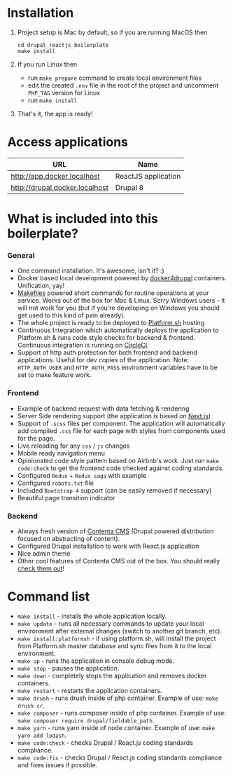 # Installation

1. Project setup is Mac by default, so if you are running MacOS then

    ```
    cd drupal_reactjs_boilerplate
    make install
    ```

2. If you run Linux then
    - run `make prepare` command to create local environment files
    - edit the created `.env` file in the root of the project and uncomment `PHP_TAG` version for Linux
    - run `make install`

3. That's it, the app is ready!

# Access applications
 
| URL                                     | Name                |
| ----------------------------------------| ------------------- |
| http://app.docker.localhost             | ReactJS application |
| http://drupal.docker.localhost          | Drupal 8            |

# What is included into this boilerplate?
 
### General
 
- One command installation. It's awesome, isn't it? :)
- Docker based local development powered by [docker4drupal](https://github.com/wodby/docker4drupal) containers. Unification, yay!
- [Makefiles](https://www.gnu.org/software/make/manual/html_node/Introduction.html) powered short commands for routine operations at your service. Works out of the box for Mac & Linux. Sorry Windows users - it will not work for you (but if you're developing on Windows you should get used to this kind of pain already).
- The whole project is ready to be deployed to [Platform.sh](https://platform.sh/) hosting
- Continuous Integration which automatically deploys the application to Platform.sh & runs code style checks for backend & frontend. Continuous integration is running on [CircleCI](https://circleci.com/).
- Support of http auth protection for both frontend and backend applications. Useful for dev copies of the application. Note: `HTTP_AUTH_USER` and `HTTP_AUTH_PASS` environment variables have to be set to make feature work.

### Frontend

- Example of backend request with data fetching & rendering
- Server Side rendering support (the application is based on [Next.js](https://github.com/zeit/next.js/))
- Support of `.scss` files per component. The application will automatically add compiled `.css` file for each page with styles from components used for the page.
- Live reloading for any `css` / `js` changes
- Mobile ready navigation menu
- Opinionated code style pattern based on Airbnb's work. Just run `make code:check` to get the frontend code checked against coding standards.
- Configured `Redux` + `Redux saga` with example
- Configured `robots.txt` file
- Included `Bootstrap 4` support (can be easily removed if necessary)
- Beautiful page transition indicator

### Backend

- Always fresh version of [Contenta CMS](http://www.contentacms.org) (Drupal powered distribution focused on abstracting of content).
- Configured Drupal installation to work with React.js application
- Nice admin theme
- Other cool features of Contenta CMS out of the box. You should really [check them out](http://contentacms.readthedocs.io/en/latest/)! 

# Command list

- `make install` - installs the whole application locally.
- `make update` - runs all necessary commands to update your local environment after external changes (switch to another git branch, etc).
- `make install:platformsh` - if using platform.sh, will install the project from Platform.sh master database and sync files from it to the local environment.
- `make up` - runs the application in console debug mode.
- `make stop` - pauses the application.
- `make down` - completely stops the application and removes docker containers.
- `make restart` - restarts the application containers.
- `make drush` - runs drush inside of php container. Example of use: `make drush cr`.
- `make composer` - runs composer inside of php container. Example of use: `make composer require drupal/fieldable_path`.
- `make yarn` - runs yarn inside of node container. Example of use: `make yarn add lodash`.
- `make code:check` - checks Drupal / React.js coding standards compliance.
- `make code:fix` - checks Drupal / React.js coding standards compliance and fixes issues if possible.
